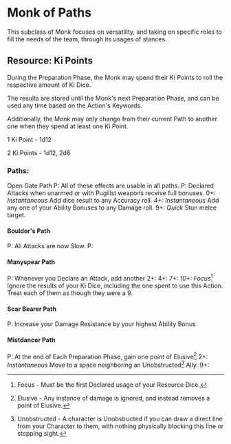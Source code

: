 # Monk of Paths

This subclass of Monk focuses on versatility, and taking on specific roles to fill the needs of the team, through its usages of stances.

## Resource: Ki Points

During the Preparation Phase, the Monk may spend their Ki Points to roll the respective amount of Ki Dice.

The results are stored until the Monk's next Preparation Phase, and can be used any time based on the Action's Keywords.

Additionally, the Monk may only change from their current Path to another one when they spend at least one Ki Point.

1 Ki Point - 1d12

2 Ki Points - 1d12, 2d6

### Paths:

Open Gate Path
P: All of these effects are usable in all paths.
P: Declared Attacks when unarmed or with Pugilist weapons receive full bonuses.
0+: _Instantaneous_ Add dice result to any Accuracy roll.
4+: _Instantaneous_ Add any one of your Ability Bonuses to any Damage roll.
9+: _Quick_ Stun melee target.

#### Boulder's Path
P: All Attacks are now Slow.
P: 


#### Manyspear Path

P: Whenever you Declare an Attack, add another 
2+:
4+:
7+: 
10+: *Focus*[^1] Ignore the results of your Ki Dice, including the one spent to use this Action. Treat each of them as though they were a 9.


#### Scar Bearer Path
P: Increase your Damage Resistance by your highest Ability Bonus


#### Mistdancer Path
P: At the end of Each Preparation Phase, gain one point of Elusive[^2]
2+: _Instantaneous_ Move to a space neighboring an Unobstructed[^3] Ally.
9+:






[^1]: Focus - Must be the first Declared usage of your Resource Dice.
[^2]: Elusive - Any instance of damage is ignored, and instead removes a point of Elusive.
[^3]: Unobstructed - A character is Unobstructed if you can draw a direct line from your Character to them, with nothing physically blocking this line or stopping sight. 